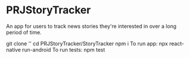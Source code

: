 # PRJStoryTracker
An app for users to track news stories they're interested in over a long period of time.

git clone ''
cd PRJStoryTracker/StoryTracker
npm i
To run app:
npx react-native run-android
To run tests:
npm test
